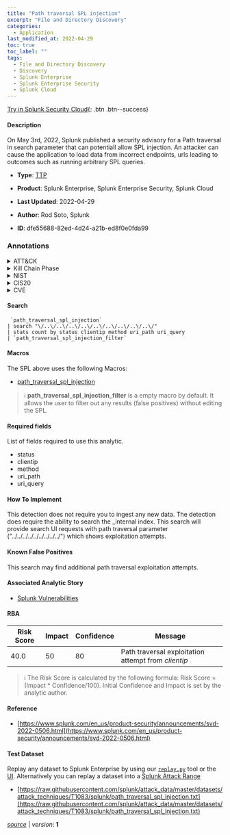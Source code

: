 ```yaml
---
title: "Path traversal SPL injection"
excerpt: "File and Directory Discovery"
categories:
  - Application
last_modified_at: 2022-04-29
toc: true
toc_label: ""
tags:
  - File and Directory Discovery
  - Discovery
  - Splunk Enterprise
  - Splunk Enterprise Security
  - Splunk Cloud
---
```




[Try in Splunk Security Cloud](https://www.splunk.com/en_us/cyber-security.html){: .btn .btn--success}

#### Description

On May 3rd, 2022, Splunk published a security advisory for a Path traversal in search parameter that can potentiall allow SPL injection. An attacker can cause the application to load data from incorrect endpoints, urls leading to outcomes such as running arbitrary SPL queries.

- **Type**: [TTP](https://github.com/splunk/security_content/wiki/Detection-Analytic-Types)
- **Product**: Splunk Enterprise, Splunk Enterprise Security, Splunk Cloud

- **Last Updated**: 2022-04-29
- **Author**: Rod Soto, Splunk
- **ID**: dfe55688-82ed-4d24-a21b-ed8f0e0fda99

### Annotations
<details>
  <summary>ATT&CK</summary>

<div markdown="1">

#### [ATT&CK](https://attack.mitre.org/)

| ID          | Technique   | Tactic         |
| ----------- | ----------- |--------------- |
| [T1083](https://attack.mitre.org/techniques/T1083/) | File and Directory Discovery | Discovery |

</div>
</details>


<details>
  <summary>Kill Chain Phase</summary>

<div markdown="1">

* Exploitation


</div>
</details>


<details>
  <summary>NIST</summary>

<div markdown="1">



</div>
</details>

<details>
  <summary>CIS20</summary>

<div markdown="1">

* CIS 3
* CIS 5
* CIS 16



</div>
</details>

<details>
  <summary>CVE</summary>

<div markdown="1">


</div>
</details>


#### Search

```
 `path_traversal_spl_injection` 
| search "\/..\/..\/..\/..\/..\/..\/..\/..\/..\/"  
| stats count by status clientip method uri_path uri_query 
| `path_traversal_spl_injection_filter`
```

#### Macros
The SPL above uses the following Macros:
* [path_traversal_spl_injection](https://github.com/splunk/security_content/blob/develop/macros/path_traversal_spl_injection.yml)

> :information_source:
> **path_traversal_spl_injection_filter** is a empty macro by default. It allows the user to filter out any results (false positives) without editing the SPL.



#### Required fields
List of fields required to use this analytic.
* status
* clientip
* method
* uri_path
* uri_query



#### How To Implement
This detection does not require you to ingest any new data. The detection does require the ability to search the _internal index. This search will provide search UI requests with path traversal parameter (&#34;../../../../../../../../../&#34;) which shows exploitation attempts.
#### Known False Positives
This search may find additional path traversal exploitation attempts.

#### Associated Analytic Story
* [Splunk Vulnerabilities](/stories/splunk_vulnerabilities)




#### RBA

| Risk Score  | Impact      | Confidence   | Message      |
| ----------- | ----------- |--------------|--------------|
| 40.0 | 50 | 80 | Path traversal exploitation attempt from $clientip$ |


> :information_source:
> The Risk Score is calculated by the following formula: Risk Score = (Impact * Confidence/100). Initial Confidence and Impact is set by the analytic author.


#### Reference

* [https://www.splunk.com/en_us/product-security/announcements/svd-2022-0506.html](https://www.splunk.com/en_us/product-security/announcements/svd-2022-0506.html)



#### Test Dataset
Replay any dataset to Splunk Enterprise by using our [`replay.py`](https://github.com/splunk/attack_data#using-replaypy) tool or the [UI](https://github.com/splunk/attack_data#using-ui).
Alternatively you can replay a dataset into a [Splunk Attack Range](https://github.com/splunk/attack_range#replay-dumps-into-attack-range-splunk-server)

* [https://raw.githubusercontent.com/splunk/attack_data/master/datasets/attack_techniques/T1083/splunk/path_traversal_spl_injection.txt](https://raw.githubusercontent.com/splunk/attack_data/master/datasets/attack_techniques/T1083/splunk/path_traversal_spl_injection.txt)



[*source*](https://github.com/splunk/security_content/tree/develop/detections/application/path_traversal_spl_injection.yml) \| *version*: **1**